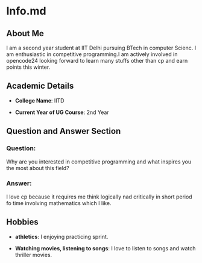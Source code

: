 # Info.md

## About Me

I am a second year student at IIT Delhi pursuing BTech in computer Scienc. I am enthusiastic in competitive programming.I am actively involved in opencode24 looking forward to learn many stuffs other than cp and earn points this winter.

## Academic Details

- **College Name**: IITD

- **Current Year of UG Course**: 2nd Year  

## Question and Answer Section

### Question:

Why are you interested in competitive programming and what inspires you the most about this field?  



### Answer:

I love cp because it requires me think logically nad critically in short period fo time involving mathematics which I like.



## Hobbies

- **athletics**: I enjoying practicing sprint.

- **Watching movies, listening to songs**: I love to listen to songs and watch thriller movies.

